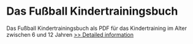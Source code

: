 # Das Fußball Kindertrainingsbuch
Das Fußball Kindertrainingsbuch als PDF für das Kindertraining im Alter zwischen 6 und 12 Jahren
[>> Detailed information](https://secure.shareit.com/shareit/product.html?productid=300355465&affiliateid=200057808)